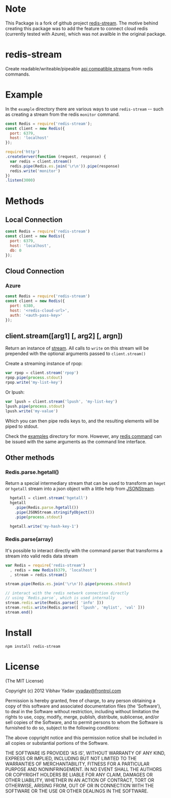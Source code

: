 # Note

This Package is a fork of github project [redis-stream](https://github.com/tblobaum/redis-stream). The motive behind creating this package was to add the feature to connect cloud redis (currently tested with Azure), which was not availble in the original package.

# redis-stream

Create readable/writeable/pipeable [api compatible streams](http://nodejs.org/api/stream.html) from redis commands.

# Example

In the `example` directory there are various ways to use `redis-stream` -- such as creating a stream from the redis `monitor` command.

``` js
const Redis = require('redis-stream');
const client = new Redis({
  port: 6379, 
  host: 'localhost'
});

require('http')
.createServer(function (request, response) {
  var redis = client.stream()
  redis.pipe(Redis.es.join('\r\n')).pipe(response)
  redis.write('monitor')
})
.listen(3000)
```

# Methods

## Local Connection
``` js
const Redis = require('redis-stream')
const client = new Redis({
  port: 6379, 
  host: 'localhost', 
  db: 0
});
```

## Cloud Connection

### Azure
``` js
const Redis = require('redis-stream')
const client = new Redis({
  port: 6380, 
  host: '<redis-cloud-url>', 
  auth: '<auth-pass-key>'
});
```

## client.stream([arg1] [, arg2] [, argn])
Return an instance of [stream](http://nodejs.org/api/streams.html). All calls to `write` on this stream will be prepended with the optional arguments passed to `client.stream()`

Create a streaming instance of rpop:

``` js
var rpop = client.stream('rpop')
rpop.pipe(process.stdout)
rpop.write('my-list-key')
```

Or lpush:

``` js
var lpush = client.stream('lpush', 'my-list-key')
lpush.pipe(process.stdout)
lpush.write('my-value')
```

Which you can then pipe redis keys to, and the resulting elements will be piped to stdout.

Check the [examples](https://github.com/vibhavy/redis-stream2/tree/master/example) directory for more. However, any [redis command](http://redis.io/commands) can be issued with the same arguments as the command line interface.

## Other methods

### Redis.parse.hgetall()

Return a special intermediary stream that can be used to transform an `hmget` or `hgetall` stream into a json object with a little help from [JSONStream](https://github.com/dominictarr/JSONStream).

``` js
  hgetall = client.stream('hgetall')
  hgetall
    .pipe(Redis.parse.hgetall())
    .pipe(JSONStream.stringifyObject())
    .pipe(process.stdout)

  hgetall.write('my-hash-key-1')
```

### Redis.parse(array)
It's possible to interact directly with the command parser that transforms a stream into valid redis data stream

``` js
var Redis = require('redis-stream')
  , redis = new Redis(6379, 'localhost')
  , stream = redis.stream()

stream.pipe(Redis.es.join('\r\n')).pipe(process.stdout)

// interact with the redis network connection directly
// using `Redis.parse`, which is used internally
stream.redis.write(Redis.parse([ 'info' ]))
stream.redis.write(Redis.parse([ 'lpush', 'mylist', 'val' ]))
stream.end()
```

# Install

`npm install redis-stream`

# License

(The MIT License)

Copyright (c) 2012 Vibhav Yadav <vyadav@frontrol.com>

Permission is hereby granted, free of charge, to any person obtaining
a copy of this software and associated documentation files (the
'Software'), to deal in the Software without restriction, including
without limitation the rights to use, copy, modify, merge, publish,
distribute, sublicense, and/or sell copies of the Software, and to
permit persons to whom the Software is furnished to do so, subject to
the following conditions:

The above copyright notice and this permission notice shall be
included in all copies or substantial portions of the Software.

THE SOFTWARE IS PROVIDED 'AS IS', WITHOUT WARRANTY OF ANY KIND,
EXPRESS OR IMPLIED, INCLUDING BUT NOT LIMITED TO THE WARRANTIES OF
MERCHANTABILITY, FITNESS FOR A PARTICULAR PURPOSE AND NONINFRINGEMENT.
IN NO EVENT SHALL THE AUTHORS OR COPYRIGHT HOLDERS BE LIABLE FOR ANY
CLAIM, DAMAGES OR OTHER LIABILITY, WHETHER IN AN ACTION OF CONTRACT,
TORT OR OTHERWISE, ARISING FROM, OUT OF OR IN CONNECTION WITH THE
SOFTWARE OR THE USE OR OTHER DEALINGS IN THE SOFTWARE.